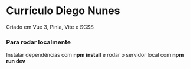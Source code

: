 # Currículo Diego Nunes

Criado em Vue 3, Pinia, Vite e SCSS

### Para rodar localmente

Instalar dependências com **npm install** e rodar o servidor local com **npm run dev**